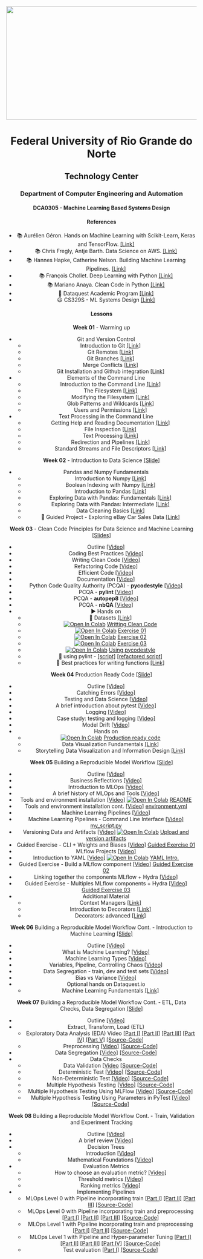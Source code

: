 
<center><img width="700" height="300" src="https://drive.google.com/uc?export=view&id=1240Ba5OprEW7xy4UUFQgQjqWP8s-oKzd"></center>
<center>


# Federal University of Rio Grande do Norte
## Technology Center
### Department of Computer Engineering and Automation 

#### DCA0305 - Machine Learning Based Systems Design

#### References

- :books: Aurélien Géron. Hands on Machine Learning with Scikit-Learn, Keras and TensorFlow. [[Link]](https://www.oreilly.com/library/view/hands-on-machine-learning/9781492032632/)
- :books: Chris Fregly, Antje Barth. Data Science on AWS. [[Link]](https://www.oreilly.com/library/view/data-science-on/9781492079385/)
- :books: Hannes Hapke, Catherine Nelson. Building Machine Learning Pipelines. [[Link]](https://www.oreilly.com/library/view/building-machine-learning/9781492053187/)
- :books: François Chollet. Deep Learning with Python [[Link]](https://www.manning.com/books/deep-learning-with-python-second-edition)
- :books: Mariano Anaya. Clean Code in Python [[Link]](https://www.packtpub.com/product/clean-code-in-python-second-edition/9781800560215)
- :fist_right: Dataquest Academic Program [[Link]](https://www.dataquest.io/academic-program/)
- :smiley: CS329S - ML Systems Design [[Link]](https://stanford-cs329s.github.io/syllabus.html)

#### Lessons

**Week 01** - Warming up
- Git and Version Control
	- Introduction to Git [[Link]](https://app.dataquest.io/c/24/m/98/introduction-to-git)
	- Git Remotes [[Link]](https://app.dataquest.io/c/24/m/119/git-remotes)
	- Git Branches [[Link]](https://app.dataquest.io/c/24/m/120/git-branches)
	- Merge Conflicts [[Link]](https://app.dataquest.io/c/24/m/121/merge-conflicts)
	- Git Installation and Github integration [[Link]](https://app.dataquest.io/c/24/m/128/project%3A-git-installation-and-github-integration?path=2)
- Elements of the Command Line
	- Introduction to the Command Line [[Link]](https://app.dataquest.io/c/67/m/383/introduction-to-the-command-line)
	- The Filesystem [[Link]](https://app.dataquest.io/c/67/m/384/the-filesystem)
	- Modifying the Filesystem [[Link]](https://app.dataquest.io/c/67/m/385/modifying-the-filesystem)
	- Glob Patterns and Wildcards [[Link]](https://app.dataquest.io/c/67/m/386/glob-patterns-and-wildcards)
	- Users and Permissions [[Link]](https://app.dataquest.io/c/67/m/387/users-and-permissions)
- Text Processing in the Command Line
	- Getting Help and Reading Documentation [[Link]](https://app.dataquest.io/c/68/m/388/getting-help-and-reading-documentation)
	- File Inspection [[Link]](https://app.dataquest.io/c/68/m/389/file-inspection)
	- Text Processing [[Link]](https://app.dataquest.io/c/68/m/390/text-processing)
	- Redirection and Pipelines [[Link]](https://app.dataquest.io/c/68/m/391/redirection-and-pipelines)
	- Standard Streams and File Descriptors [[Link]](https://app.dataquest.io/c/68/m/392/standard-streams-and-file-descriptors)

**Week 02** - Introduction to Data Science [[Slide]](https://github.com/ivanovitchm/mlops/blob/main/week_02/week%20%2302.pdf)
- Pandas and Numpy Fundamentals
	- Introduction to Numpy [[Link]](https://app.dataquest.io/c/54/m/289/introduction-to-numpy)
	- Boolean Indexing with Numpy [[Link]](https://app.dataquest.io/c/54/m/290/boolean-indexing-with-numpy)
	- Introduction to Pandas [[Link]](https://app.dataquest.io/c/54/m/291/introduction-to-pandas)
	- Exploring Data with Pandas: Fundamentals [[Link]](https://app.dataquest.io/c/54/m/381/exploring-data-with-pandas%3A-fundamentals)
	- Exploring Data with Pandas: Intermediate [[Link]](https://app.dataquest.io/c/54/m/292/exploring-data-with-pandas%3A-intermediate)
	- Data Cleaning Basics [[Link]](https://app.dataquest.io/c/54/m/293/data-cleaning-basics)
	- :cowboy_hat_face: Guided Project - Exploring eBay Car Sales Data [[Link]](https://app.dataquest.io/c/54/m/294/guided-project%3A-exploring-ebay-car-sales-data)
	
**Week 03** - Clean Code Principles for Data Science and Machine Learning [[Slides]](https://github.com/ivanovitchm/mlops/blob/main/week_03/Coding_Best_Practices.pdf)
	
- Outline [[Video]](https://loom.com/share/22c62817b7044d00971024b300f854ca)
- Coding Best Practices [[Video]](https://loom.com/share/e40da31a79614d539e4bd98e8a846c0c)
- Writing Clean Code [[Video]](https://loom.com/share/9936fa3c506648ce9e623e4efdf3b981)
- Refactoring Code [[Video]](https://loom.com/share/00431f4eb13d47babe9c5019c297ce6e)
- Efficient Code [[Video]](https://loom.com/share/7962eff4f3bc4254a860258b900d59eb)
- Documentation [[Video]](https://loom.com/share/766f75940d0f4a81ba7aafd9332bcb72)
- Python Code Quality Authority (PCQA) - **pycodestyle** [[Video]](https://loom.com/share/750f69d757ac48e187a1de6ea463a69c)
- PCQA - **pylint** [[Video]](https://loom.com/share/0baabe39682c4b04a77db41213973f0e)
- PCQA - **autopep8** [[Video]](https://loom.com/share/8d638ca9db564b44bb17abfe0ef97727)
- PCQA - **nbQA** [[Video]](https://loom.com/share/5880424f13c745a29263e1757407db69)
- :arrow_forward: Hands on 
	- :floppy_disk: Datasets [[Link]](https://github.com/ivanovitchm/mlops/blob/main/week_03/data)
	- [![Open In Colab](https://colab.research.google.com/assets/colab-badge.svg)](http://colab.research.google.com/github/ivanovitchm/mlops/blob/main/week_03/code/1_Writing_Clean_Code.ipynb) [Writting Clean Code](https://github.com/ivanovitchm/mlops/blob/main/week_03/code/1_Writing_Clean_Code.ipynb)
	- [![Open In Colab](https://colab.research.google.com/assets/colab-badge.svg)](http://colab.research.google.com/github/ivanovitchm/mlops/blob/main/week_03/code/exercise_01_refactoring_code.ipynb) [Exercise 01](https://github.com/ivanovitchm/mlops/blob/main/week_03/code/exercise_01_refactoring_code.ipynb)
	- [![Open In Colab](https://colab.research.google.com/assets/colab-badge.svg)](http://colab.research.google.com/github/ivanovitchm/mlops/blob/main/week_03/code/exercise_02_optimizing_code_common_books_example.ipynb) [Exercise 02](https://github.com/ivanovitchm/mlops/blob/main/week_03/code/exercise_02_optimizing_code_common_books_example.ipynb)
	- [![Open In Colab](https://colab.research.google.com/assets/colab-badge.svg)](http://colab.research.google.com/github/ivanovitchm/mlops/blob/main/week_03/code/exercise_03_optimizing_code_holiday_gifts.ipynb) [Exercise 03](https://github.com/ivanovitchm/mlops/blob/main/week_03/code/exercise_03_optimizing_code_holiday_gifts.ipynb)
	- [![Open In Colab](https://colab.research.google.com/assets/colab-badge.svg)](http://colab.research.google.com/github/ivanovitchm/mlops/blob/main/week_03/code/Using_pycodestyle.ipynb) [Using pycodestyle](https://github.com/ivanovitchm/mlops/blob/main/week_03/code/Using_pycodestyle.ipynb)
	- :snake: using pylint - [[script]](https://github.com/ivanovitchm/mlops/blob/main/week_03/code/using_pylint.py) [[refactored script]](https://github.com/ivanovitchm/mlops/blob/main/week_03/code/using_pylint_refactored.py)
	- :memo: Best practices for writing functions [[Link]](https://app.dataquest.io/c/72/m/411/best-practices-for-writing-functions)

**Week 04** Production Ready Code [[Slide]](https://github.com/ivanovitchm/mlops/blob/main/week_04/production_ready_code.pdf)

- Outline [[Video]](https://loom.com/share/23b3e0e46d9c4a0694076b8b946dba49)
- Catching Errors [[Video]](https://loom.com/share/92a41ada029a47139e8db0ed9013260b)
- Testing and Data Science [[Video]](https://loom.com/share/2bfa70efd597484380a15351b51dddb6)
- A brief introduction about pytest [[Video]](https://loom.com/share/401fbe0c7d234616bc0f0a253ca7066e)
- Logging [[Video]](https://loom.com/share/ef653e27a24a4253b573601888d57813)
- Case study: testing and logging [[Video]](https://loom.com/share/a47ca7aa1b294da4b5cb5c732056bd74)
- Model Drift [[Video]](https://loom.com/share/188460d86ff4444d84ad46e3021d3ece)
- Hands on
	- [![Open In Colab](https://colab.research.google.com/assets/colab-badge.svg)](http://colab.research.google.com/github/ivanovitchm/mlops/blob/main/week_04/Production_Ready_Code.ipynb) [Production ready code](https://github.com/ivanovitchm/mlops/blob/main/week_04/Production_Ready_Code.ipynb)
	- Data Visualization Fundamentals [[Link]](https://app.dataquest.io/course/data-visualization-fundamentals)
	- Storytelling Data Visualization and Information Design [[Link]](https://app.dataquest.io/course/storytelling-information-design)

**Week 05** Building a Reproducible Model Workflow [[Slide]](https://github.com/ivanovitchm/mlops/blob/main/week_05/week_05_building_a_reproducible_model_workflow.pdf)

- Outline [[Video]](https://loom.com/share/ffda8c71fc73420bb033fec66154e7fd)
- Business Reflections [[Video]](https://loom.com/share/512b085e97df4ca4ad1e9b8794d271a2)
- Introduction to MLOps [[Video]](https://loom.com/share/3a900fc1485b485ebbff37aa48dd8a2c)
- A brief history of MLOps and Tools [[Video]](https://loom.com/share/a24d9f4fb71941439d3623b07e5462ed)
- Tools and environment installation [[Video]](https://loom.com/share/3f7ee44dbf00405a97610de213c74027) [![Open In Colab](https://colab.research.google.com/assets/colab-badge.svg)](http://colab.research.google.com/github/ivanovitchm/mlops/blob/main/week_05/code/README.ipynb) [README](https://github.com/ivanovitchm/mlops/blob/main/week_05/code/README.ipynb)
- Tools and environment installation cont. [[Video]](https://loom.com/share/c7e2699454fe41b2a1e07fcdfd0ae636) [environment.yml](https://github.com/ivanovitchm/mlops/blob/main/week_05/code/environment.yml)
- Machine Learning Pipelines [[Video]](https://loom.com/share/0a9d618a414c4e00b919f37c0f0f3fe0)
- Machine Learning Pipelines - Command Line Interface [[Video]](https://loom.com/share/ce45492a9cbf474999ca17079e18f2bf) [my_script.py](https://github.com/ivanovitchm/mlops/blob/main/week_05/code/my_script.py)
- Versioning Data and Artifacts [[Video]](https://loom.com/share/dc0afb390ea1477a9fa0ed94c3771b32) [![Open In Colab](https://colab.research.google.com/assets/colab-badge.svg)](http://colab.research.google.com/github/ivanovitchm/mlops/blob/main/week_05/code/upload-and-version-artifacts.ipynb) [Upload and version artifacts](https://github.com/ivanovitchm/mlops/blob/main/week_05/code/upload-and-version-artifacts.ipynb)
- Guided Exercise - CLI + Weights and Biases [[Video]](https://loom.com/share/84b54f1b3fce489684cb9abaa53cd1ad) [Guided Exercise 01](https://github.com/ivanovitchm/mlops/blob/main/week_05/code/guided_exercise_01.zip)
- MLflow Projects [[Video]](https://loom.com/share/6cc212dcf75b44599611aa3554d59baf)
- Introduction to YAML [[Video]](https://loom.com/share/21091ed6345f412bb55d641f71b80846) [![Open In Colab](https://colab.research.google.com/assets/colab-badge.svg)](http://colab.research.google.com/github/ivanovitchm/mlops/blob/main/week_05/code/Introduction_to_YAML.ipynb) [YAML Intro.](https://github.com/ivanovitchm/mlops/blob/main/week_05/code/Introduction_to_YAML.ipynb)
- Guided Exercise - Build a MLflow component [[Video]](https://loom.com/share/1d31eef285e8462d8b23a70c904952e6) [Guided Exercise 02](https://github.com/ivanovitchm/mlops/blob/main/week_05/code/guide_exercise_02.zip)
- Linking together the components MLflow + Hydra [[Video]](https://loom.com/share/45eafb8eada046939b9747b2fbff689f)
- Guided Exercise - Multiples MLflow components + Hydra [[Video]](https://loom.com/share/a9bf75d308464f5b8945cf7e4d63357d) [Guided Exercise 03](https://github.com/ivanovitchm/mlops/blob/main/week_05/code/guide_exercise_03.zip)
- Additional Material
	- Context Managers [[Link]](https://app.dataquest.io/c/72/m/412/context-managers/2/using-context-managers)
	- Introduction to Decorators [[Link]](https://app.dataquest.io/c/72/m/413/introduction-to-decorators)
	- Decorators: advanced [[Link]](https://app.dataquest.io/c/72/m/414/decorators%3A-advanced)

**Week 06** Building a Reproducible Model Workflow Cont. - Introduction to Machine Learning [[Slide]](https://github.com/ivanovitchm/mlops/blob/main/week_06/Introduction_ml.pdf)

- Outline [[Video]](https://loom.com/share/b9cb76cc4ad845f0a1854326f269a15e)
- What is Machine Learning? [[Video]](https://loom.com/share/37e55f4c176a433b821931561a86eafd)
- Machine Learning Types [[Video]](https://loom.com/share/c1b9603733034667800a0f9f5c9df29b)
- Variables, Pipeline, Controlling Chaos [[Video]](https://loom.com/share/70dc80d5eea843b890c602bb56e0b3cf)
- Data Segregation - train, dev and test sets [[Video]](https://loom.com/share/5413392ea05941db96bd9934b6c13e50)
- Bias vs Variance [[Video]](https://loom.com/share/c541eab8e9e44116bce1b11d70c8565c)
- Optional hands on Dataquest.io
	- Machine Learning Fundamentals [[Link]](https://www.dataquest.io/course/machine-learning-fundamentals/)

**Week 07** Building a Reproducible Model Workflow Cont. - ETL, Data Checks, Data Segregation [[Slide]](https://github.com/ivanovitchm/mlops/blob/main/week_07/Week%2007%20-%20ETL%2C%20Data%20Checks%2C%20Data%20Segregation.pdf)

- Outline [[Video]](https://loom.com/share/032bb30d236f4be392185df4421e1ff5)
- Extract, Transform, Load (ETL)
	- Exploratory Data Analysis (EDA) Video [[Part I]](https://loom.com/share/f391b6d758af40df854c943ec3704e86) [[Part II]](https://loom.com/share/67cd6859258d4b148cb7401935fdb918) [[Part III]](https://loom.com/share/1f18f337ed814d79996e94047c5adacf) [[Part IV]](https://loom.com/share/6abb0db9c70f46a0b2a09d9ad9c09a1b) [[Part V]](https://loom.com/share/c59cc97a9a774c8e92a3caa39956cd7e) [[Source-Code]](https://github.com/ivanovitchm/mlops/tree/main/week_07/Example_01)
	- Preprocessing [[Video]](https://loom.com/share/2c9883c138ed478e89359c3f13c23ea3) [[Source-Code]](https://github.com/ivanovitchm/mlops/tree/main/week_07/Example_02)
- Data Segregation [[Video]](https://loom.com/share/468d3e170178434c8dc1ac38988acbfb) [[Source-Code]](https://github.com/ivanovitchm/mlops/tree/main/week_07/Example_03)
- Data Checks
	- Data Validation [[Video](https://loom.com/share/6c784607da97493f8989106ec05ef627) [[Source-Code]](https://github.com/ivanovitchm/mlops/tree/main/week_07/Example_04)
	- Deterministic Test [[Video]](https://loom.com/share/7608747c200846e1a7c7b8c2e012a173) [[Source-Code]](https://github.com/ivanovitchm/mlops/tree/main/week_07/Example_05)
	- Non-Deterministic Test [[Video]](https://loom.com/share/66c4de310660494f942a02065f46147d) [[Source-Code]](https://github.com/ivanovitchm/mlops/tree/main/week_07/Example_06)
	- Multiple Hypothesis Testing [[Video]](https://loom.com/share/c41c7c258ccf44dc9a40d85db9eb8ac8) [[Source-Code]](https://github.com/ivanovitchm/mlops/tree/main/week_07/Example_07)
	- Multiple Hypothesis Testing Using MLFlow [[Video]](https://loom.com/share/c28fa645c36c4293be757c80a046a9ee) [[Source-Code]](https://github.com/ivanovitchm/mlops/tree/main/week_07/Example_08)
	- Multiple Hypothesis Testing Using Parameters in PyTest [[Video]](https://loom.com/share/2a69248e155c4a6eb858f21ccac733a7) [[Source-Code]](https://github.com/ivanovitchm/mlops/tree/main/week_07/Example_09)

**Week 08** Building a Reproducible Model Workflow Cont. - Train, Validation and Experiment Tracking
- Outline [[Video]](https://loom.com/share/74da4a42d8ed47c582bfd62259f431e5)
- A brief review [[Video]](https://loom.com/share/489e44bb845e4f5981f852b3d8e2677c)
- Decision Trees
	- Introduction [[Video]](https://loom.com/share/26fa8f8c45c942c5931d4523163f3fb5)
	- Mathematical Foundations [[Video]](https://loom.com/share/3325e85ad1824e42934949a3dfa46509)
- Evaluation Metrics
	- How to choose an evaluation metric? [[Video]](https://loom.com/share/8d70d3dee2d242a3b149da98c0a743f0)
	- Threshold metrics [[Video]](https://loom.com/share/60918ec95a7f4345979fa1888e4bbd91)
	- Ranking metrics [[Video]](https://loom.com/share/91b7424fe1c54158ad7166f6dd3ad34d)
- Implementing Pipelines
	- MLOps Level 0 with Pipeline incorporating train [[Part I]](https://loom.com/share/8bb86b419f264aad8e30451cb1611cc4) [[Part II]](https://loom.com/share/73829e3b55ab44d7bc7f81aa416e84f6) [[Part III]](https://loom.com/share/1c41dd3896d74d51a24e4ccd2b299a06) [[Source-Code]](https://github.com/ivanovitchm/mlops/tree/main/week_08/Example_01)
	- MLOps Level 0 with Pipeline incorporating train and preprocessing [[Part I]](https://loom.com/share/892d93bf82234c908d45bb5baffba929) [[Part II]](https://loom.com/share/c70944ddb2af410da470c2a8fd52ace5) [[Part III]](https://loom.com/share/8af1b2cbfe5e4bb88da7ca53a5123263) [[Source-Code]](https://github.com/ivanovitchm/mlops/tree/main/week_08/Example_02) 
	- MLOps Level 1 with Pipeline incorporating train and preprocessing [[Part I]](https://loom.com/share/f7fa9aea76c34a968cbadec4c6455906) [[Part II]](https://loom.com/share/c485890d580949da936bd98f0e4ce310) [[Source-Code]](https://github.com/ivanovitchm/mlops/tree/main/week_08/Example_03)
	- MLOps Level 1 with Pipeline and Hyper-parameter Tuning [[Part I]](https://loom.com/share/892d5f332c654405ad6132830a8cc9dc) [[Part II]](https://loom.com/share/45fdf7970180484db85428b257ac8905) [[Part III]](https://loom.com/share/5f11d9bfa64e4a14835518cfe7e47279) [[Part IV]](https://loom.com/share/1852883028a74eaba10a35cf72624ef4) [[Source-Code]](https://github.com/ivanovitchm/mlops/tree/main/week_08/Example_04)
	- Test evaluation [[Part I]](https://loom.com/share/af0d821cc6334c0196373ebad9afc5eb) [[Source-Code]](https://github.com/ivanovitchm/mlops/tree/main/week_08/Example_05)
